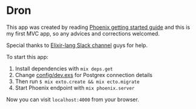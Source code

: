 # Dron


This app was created by reading [Phoenix getting started guide](http://www.phoenixframework.org/docs/overview)
and this is my first MVC app, so any advices and corrections welcomed.

Special thanks to [Elixir-lang Slack channel](https://elixir-lang.slack.com) guys for help.


To start this app:

1. Install dependencies with `mix deps.get`
2. Change [config/dev.exs](config/dev.exs) for Postgrex connection details
3. Then run `$ mix exto.create && mix ecto.migrate` 
4. Start Phoenix endpoint with `mix phoenix.server`

Now you can visit `localhost:4000` from your browser.
